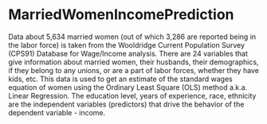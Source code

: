 # MarriedWomenIncomePrediction

Data about 5,634 married women (out of which 3,286 are reported being in the labor force) is taken from the Wooldridge Current Population Survey (CPS91) Database for Wage/Income analysis. There are 24 variables that give information about married women, their husbands, their demographics, if they belong to any unions, or are a part of labor forces, whether they have kids, etc. This data is used to get an estimate of the standard wages equation of women using the Ordinary Least Square (OLS) method a.k.a. Linear Regression. The education level, years of experience, race, ethnicity are the independent variables (predictors) that drive the behavior of the dependent variable - income.
